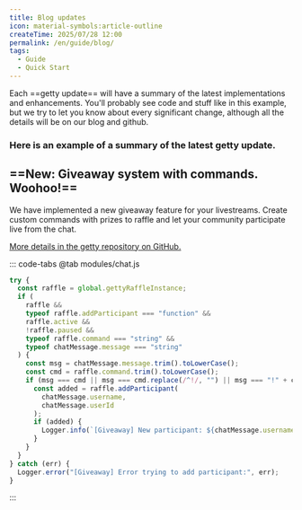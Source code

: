 ```yaml
---
title: Blog updates
icon: material-symbols:article-outline
createTime: 2025/07/28 12:00
permalink: /en/guide/blog/
tags:
  - Guide
  - Quick Start
---
```


Each ==getty update== will have a summary of the latest implementations and enhancements. You'll probably see code and stuff like in this example, but we try to let you know about every significant change, although all the details will be on our blog and github.

### Here is an example of a summary of the latest getty update.

## ==New: Giveaway system with commands. Woohoo!==

We have implemented a new giveaway feature for your livestreams. Create custom commands with prizes to raffle and let your community participate live from the chat.

[More details in the getty repository on GitHub.](https://github.com/es-socrates/getty)

::: code-tabs
@tab modules/chat.js

```js
try {
  const raffle = global.gettyRaffleInstance;
  if (
    raffle &&
    typeof raffle.addParticipant === "function" &&
    raffle.active &&
    !raffle.paused &&
    typeof raffle.command === "string" &&
    typeof chatMessage.message === "string"
  ) {
    const msg = chatMessage.message.trim().toLowerCase();
    const cmd = raffle.command.trim().toLowerCase();
    if (msg === cmd || msg === cmd.replace(/^!/, "") || msg === "!" + cmd) {
      const added = raffle.addParticipant(
        chatMessage.username,
        chatMessage.userId
      );
      if (added) {
        Logger.info(`[Giveaway] New participant: ${chatMessage.username}`);
      }
    }
  }
} catch (err) {
  Logger.error("[Giveaway] Error trying to add participant:", err);
}
```

:::
